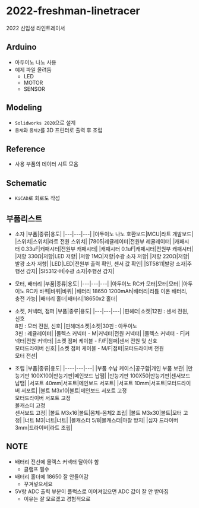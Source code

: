 # 2022-freshman-linetracer

2022 신입생 라인트레이서  

## Arduino
  - 아두이노 나노 사용
  - 예제 파일 올려둠
    - LED
    - MOTOR
    - SENSOR
## Modeling
  - `Solidworks 2020`으로 설계
  - `몸체`와 `몸체2`를 3D 프린터로 출력 후 조립

## Reference
  - 사용 부품의 데이터 시트 모음

## Schematic
  - `KiCAD`로 회로도 작성

## 부품리스트
- 소자
    |부품|종류|용도|
    |---|---|---|
    |아두이노 나노 호환보드|MCU|라트 개발보드|  
    |스위치|스위치|라트 전원 스위치|
    |7805|레귤레이터|전원부 레귤레이터|
    |캐패시터 0.33uF|캐패시터|전원부 캐패시터|
    |캐패시터 0.1uF|캐패시터|전원부 캐패시터|
    |저항 330Ω|저항|LED 저항|
    |저항 1MΩ|저항|수광 소자 저항|
    |저항 220Ω|저항|발광 소자 저항|
    |LED|LED|전원부 출력 확인, 센서 값 확인|
    |ST5811|발광 소자|주행선 감지|
    |SI5312-H|수광 소자|주행선 감지|

- 모터, 배터리
  |부품|종류|용도|
  |---|---|---|
  |아두이노 RC카 모터|모터|모터|
  |아두이노 RC카 바퀴|바퀴|바퀴|
  |배터리 18650 1200mAh|배터리|리튬 이온 배터리, 충전 가능|
  |배터리 홀더|배터리|18650x2 홀더|

- 소켓, 커넥터, 점퍼
  |부품|종류|용도|
  |---|---|---|
  |핀헤더|소켓|12핀 : 센서 전원, 신호  </br> 8핀 : 모터 전원, 신호|
  |핀헤더소켓|소켓|30핀 : 아두이노</br>3핀 : 레귤레이터|
  |몰렉스 커넥터 - M|커넥터|전원 커넥터|
  |몰렉스 커넥터 - F|커넥터|전원 커넥터|
  |소켓 점퍼 케이블 - F/F|점퍼|센서 전원 및 신호</br>모터드라이버 신호|
  |소켓 점퍼 케이블 - M/F|점퍼|모터드라이버 전원</br>모터 전선|

- 조립
  |부품|종류|용도|
  |----|---|---|
  |부품 수납 케이스|공구함|개인 부품 보관|
  |만능기판 100X100|만능기판|메인보드 납땜|
  |만능기판 100X50|만능기판|센서보드 납땜|
  |서포트 40mm|서포트|메인보드 서포트|
  |서포트 10mm|서포트|모터드라이버 서포트|
  |볼트 M3x10|볼트|메인보드 서포트 고정</br>모터드라이버 서포트 고정</br>볼캐스터 고정</br>센서보드 고정|
  |볼트 M3x16|볼트|몸체-몸체2 조립|
  |볼트 M3x30|볼트|모터 고정|
  |너트 M3|너트|너트|
  |볼캐스터 5/8|볼캐스터|마찰 방지|
  |십자 드라이버 3mm|드라이버|라트 조립|
    
## NOTE
- 배터리 전선에 몰렉스 커넥터 달아야 함
  - 클램프 필수
- 배터리 홀더에 18650 잘 안들어감
  - 꾸겨넣으세요
- 5V랑 ADC 출력 부분이 플럭스로 이어져있으면 ADC 값이 잘 안 받아짐
  - 이유는 잘 모르겠고 경험적으로